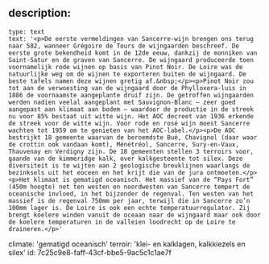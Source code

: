 description:
  -
    type: text
    text: '<p>De eerste vermeldingen van Sancerre-wijn brengen ons terug naar 582, wanneer Grégoire de Tours de wijngaarden beschreef. De eerste grote bekendheid komt in de 12de eeuw, dankzij de monniken van Saint-Satur en de graven van Sancerre. De wijngaard produceerde toen voornamelijk rode wijnen op basis van Pinot Noir. De Loire was de natuurlijke weg om de wijnen te exporteren buiten de wijngaard. De beste tafels namen deze wijnen gretig af.&nbsp;</p><p>Pinot Noir zou tot aan de verwoesting van de wijngaard door de Phylloxera-luis in 1886 de voornaamste aangeplante druif zijn. De getroffen wijngaarden werden nadien veelal aangeplant met Sauvignon-Blanc – zeer goed aangepast aan klimaat aan bodem – waardoor de productie in de streek nu voor 85% bestaat uit witte wijn. Het AOC decreet van 1936 erkende de streek voor de witte wijn. Voor rode en rosé wijn moest Sancerre wachten tot 1959 om te genieten van het AOC-label.</p><p>De AOC bestrijkt 18 gemeente waarvan de beroemdste Bué, Chavignol (daar waar de crottin ook vandaan komt), Ménétréol, Sancerre, Sury-en-Vaux, Thauvenay en Verdigny zijn. De 18 gemeenten stellen 3 terroirs voor, gaande van de kimmeridge kalk, over kalkgesteente tot silex. Deze diversiteit is te wijten aan 2 geologische breuklijnen waarlangs de bezinksels uit het eoceen en het krijt die van de jura ontmoeten.</p><p>Het klimaat is gematigd oceanisch. Het massief van de “Pays Fort” (450m hoogte) net ten westen en noordwesten van Sancerre tempert de oceanische invloed, in het bijzonder de regenval. Ten westen van het massief is de regenval 750mm per jaar, terwijl die in Sancerre zo’n 100mm lager is. De Loire is ook een echte temperatuurregulator. Zij brengt koelere winden vanuit de oceaan naar de wijngaard maar ook door de koelere temperaturen in de valleien loodrecht op de Loire te draineren.</p>'
climate: 'gematigd oceanisch'
terroir: 'klei- en kalklagen, kalkkiezels en silex'
id: 7c25c9e8-faff-43cf-bbe5-9ac5c1c1ae7f
